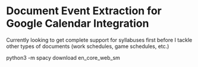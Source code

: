 # Document Event Extraction for Google Calendar Integration

Currently looking to get complete support for syllabuses first before I tackle other types of documents (work schedules, game schedules, etc.)


python3 -m spacy download en_core_web_sm